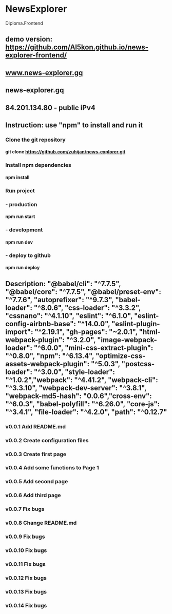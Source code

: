 # NewsExplorer

Diploma.Frontend

## demo version: https://github.com/Al5kon.github.io/news-explorer-frontend/

## www.news-explorer.gq

## news-explorer.gq

## 84.201.134.80 - public iPv4

## Instruction: use "npm" to install and run it

### Clone the git repository

#### git clone https://github.com/zuhijan/news-explorer.git

### Install npm dependencies

#### npm install

### Run project

### - production

#### npm run start

### - development

#### npm run dev

### - deploy to github

#### npm run deploy

## Description: "@babel/cli": "^7.7.5", "@babel/core": "^7.7.5", "@babel/preset-env": "^7.7.6", "autoprefixer": "^9.7.3", "babel-loader": "^8.0.6", "css-loader": "^3.3.2", "cssnano": "^4.1.10", "eslint": "^6.1.0", "eslint-config-airbnb-base": "^14.0.0", "eslint-plugin-import": "^2.19.1", "gh-pages": "~2.0.1", "html-webpack-plugin": "^3.2.0", "image-webpack-loader": "^6.0.0", "mini-css-extract-plugin": "^0.8.0", "npm": "^6.13.4", "optimize-css-assets-webpack-plugin": "^5.0.3", "postcss-loader": "^3.0.0", "style-loader": "^1.0.2","webpack": "^4.41.2", "webpack-cli": "^3.3.10", "webpack-dev-server": "^3.8.1", "webpack-md5-hash": "0.0.6","cross-env": "^6.0.3", "babel-polyfill": "^6.26.0", "core-js": "^3.4.1", "file-loader": "^4.2.0", "path": "^0.12.7"

### v0.0.1 Add README.md

### v0.0.2 Create configuration files

### v0.0.3 Create first page

### v0.0.4 Add some functions to Page 1

### v0.0.5 Add second page

### v0.0.6 Add third page

### v0.0.7 Fix bugs

### v0.0.8 Change README.md

### v0.0.9 Fix bugs

### v0.0.10 Fix bugs

### v0.0.11 Fix bugs

### v0.0.12 Fix bugs

### v0.0.13 Fix bugs

### v0.0.14 Fix bugs
